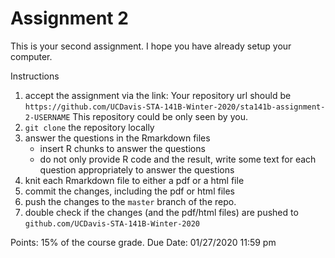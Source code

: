 # Assignment 2


This is your second assignment. I hope you have already setup your computer.

Instructions

1. accept the assignment via the link:
    Your repository url should be `https://github.com/UCDavis-STA-141B-Winter-2020/sta141b-assignment-2-USERNAME`
    This repository could be only seen by you.
1. `git clone` the repository locally
1. answer the questions in the Rmarkdown files 
    - insert R chunks to answer the questions
    - do not only provide R code and the result, write some text for each question appropriately to answer the questions
1. knit each Rmarkdown file to either a pdf or a html file
1. commit the changes, including the pdf or html files
1. push the changes to the `master` branch of the repo.
1. double check if the changes (and the pdf/html files) are pushed to `github.com/UCDavis-STA-141B-Winter-2020`


Points: 15% of the course grade.
Due Date: 01/27/2020 11:59 pm
